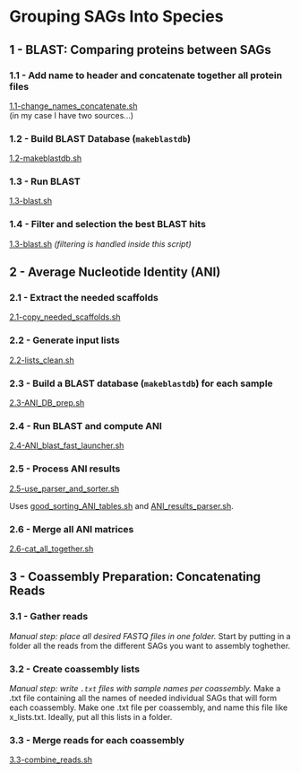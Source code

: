 # Grouping SAGs Into Species

## 1 - BLAST: Comparing proteins between SAGs

### 1.1 - Add name to header and concatenate together all protein files  
[1.1-change_names_concatenate.sh](scripts/1.1-change_names_concatenate.sh)  
(in my case I have two sources...)

### 1.2 - Build BLAST Database (`makeblastdb`)  
[1.2-makeblastdb.sh](scripts/1.2-makeblastdb.sh)

### 1.3 - Run BLAST  
[1.3-blast.sh](scripts/1.3-blast.sh)

### 1.4 - Filter and selection the best BLAST hits  
[1.3-blast.sh](scripts/1.3-blast.sh) *(filtering is handled inside this script)*


## 2 - Average Nucleotide Identity (ANI)

### 2.1 - Extract the needed scaffolds  
[2.1-copy_needed_scaffolds.sh](scripts/2.1-copy_needed_scaffolds.sh)

### 2.2 - Generate input lists  
[2.2-lists_clean.sh](scripts/2.2-lists_clean.sh)

### 2.3 - Build a BLAST database (`makeblastdb`) for each sample  
[2.3-ANI_DB_prep.sh](scripts/2.3-ANI_DB_prep.sh)

### 2.4 - Run BLAST and compute ANI  
[2.4-ANI_blast_fast_launcher.sh](scripts/2.4-ANI_blast_fast_launcher.sh)

### 2.5 - Process ANI results  
[2.5-use_parser_and_sorter.sh](scripts/2.5-use_parser_and_sorter.sh)

Uses [good_sorting_ANI_tables.sh](scripts/good_sorting_ANI_tables.sh) and [ANI_results_parser.sh](scripts/ANI_results_parser.sh).

### 2.6 - Merge all ANI matrices  
[2.6-cat_all_together.sh](scripts/2.6-cat_all_together.sh)


## 3 - Coassembly Preparation: Concatenating Reads

### 3.1 - Gather reads  
*Manual step: place all desired FASTQ files in one folder.*
Start by putting in a folder all the reads from the different SAGs you want to assembly toghether.

### 3.2 - Create coassembly lists  
*Manual step: write `.txt` files with sample names per coassembly.*
Make a .txt file containing all the names of needed individual SAGs that will form each coassembly. Make one .txt file per coassembly, and name this file like x_lists.txt. Ideally, put all this lists in a folder.

### 3.3 - Merge reads for each coassembly  
[3.3-combine_reads.sh](scripts/3.3-combine_reads.sh)
